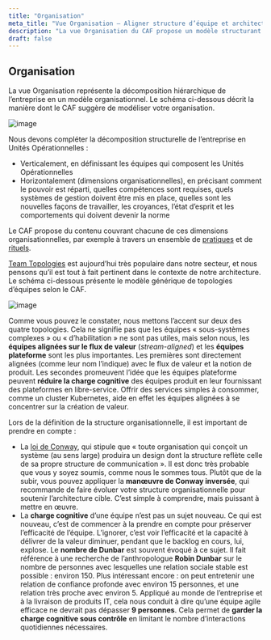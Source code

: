 ```yaml
---
title: "Organisation"
meta_title: "Vue Organisation – Aligner structure d’équipe et architecture cible"
description: "La vue Organisation du CAF propose un modèle structurant basé sur les Operating Units, les Team Topologies et l’Inverse Conway Maneuver pour aligner les équipes sur la valeur et limiter la charge cognitive."
draft: false
---
```


## Organisation

La vue Organisation représente la décomposition hiérarchique de l’entreprise en un modèle organisationnel. Le schéma ci-dessous décrit la manière dont le CAF suggère de modéliser votre organisation.

![image](./images/framework/organization.svg)

Nous devons compléter la décomposition structurelle de l’entreprise en Unités Opérationnelles :

* Verticalement, en définissant les équipes qui composent les Unités Opérationnelles  
* Horizontalement (dimensions organisationnelles), en précisant comment le pouvoir est réparti, quelles compétences sont requises, quels systèmes de gestion doivent être mis en place, quelles sont les nouvelles façons de travailler, les croyances, l’état d’esprit et les comportements qui doivent devenir la norme

Le CAF propose du contenu couvrant chacune de ces dimensions organisationnelles, par exemple à travers un ensemble de [pratiques](../practices) et de [rituels](../rituals).

[Team Topologies](https://teamtopologies.com) est aujourd’hui très populaire dans notre secteur, et nous pensons qu’il est tout à fait pertinent dans le contexte de notre architecture. Le schéma ci-dessous présente le modèle générique de topologies d’équipes selon le CAF.

![image](./images/framework/team-topologies.svg)

Comme vous pouvez le constater, nous mettons l’accent sur deux des quatre topologies. Cela ne signifie pas que les équipes « sous-systèmes complexes » ou « d’habilitation » ne sont pas utiles, mais selon nous, les **équipes alignées sur le flux de valeur** (*stream-aligned*) et les **équipes plateforme** sont les plus importantes. Les premières sont directement alignées (comme leur nom l’indique) avec le flux de valeur et la notion de produit. Les secondes promeuvent l’idée que les équipes plateforme peuvent **réduire la charge cognitive** des équipes produit en leur fournissant des plateformes en libre-service. Offrir des services simples à consommer, comme un cluster Kubernetes, aide en effet les équipes alignées à se concentrer sur la création de valeur.

Lors de la définition de la structure organisationnelle, il est important de prendre en compte :

* La [loi de Conway](https://fr.wikipedia.org/wiki/Loi_de_Conway), qui stipule que « toute organisation qui conçoit un système (au sens large) produira un design dont la structure reflète celle de sa propre structure de communication ». Il est donc très probable que vous y soyez soumis, comme nous le sommes tous. Plutôt que de la subir, vous pouvez appliquer la **manœuvre de Conway inversée**, qui recommande de faire évoluer votre structure organisationnelle pour soutenir l’architecture cible. C’est simple à comprendre, mais puissant à mettre en œuvre.
* La **charge cognitive** d’une équipe n’est pas un sujet nouveau. Ce qui est nouveau, c’est de commencer à la prendre en compte pour préserver l’efficacité de l’équipe. L’ignorer, c’est voir l’efficacité et la capacité à délivrer de la valeur diminuer, pendant que le backlog en cours, lui, explose. Le **nombre de Dunbar** est souvent évoqué à ce sujet. Il fait référence à une recherche de l’anthropologue **Robin Dunbar** sur le nombre de personnes avec lesquelles une relation sociale stable est possible : environ 150. Plus intéressant encore : on peut entretenir une relation de confiance profonde avec environ 15 personnes, et une relation très proche avec environ 5. Appliqué au monde de l’entreprise et à la livraison de produits IT, cela nous conduit à dire qu’une équipe agile efficace ne devrait pas dépasser **9 personnes**. Cela permet de **garder la charge cognitive sous contrôle** en limitant le nombre d’interactions quotidiennes nécessaires.
